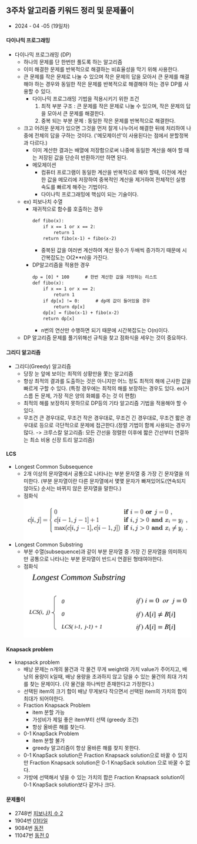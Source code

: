 ## 3주차 알고리즘 키워드 정리 및 문제풀이  

* 2024 - 04 -05 (19일차)   

#### 다이나믹 프로그래밍  
* 다이나믹 프로그래밍 (DP)
    * 하나의 문제를 단 한번만 풀도록 하는 알고리즘   
    * 이미 해결한 문제를 반복적으로 해결하는 비효율성을 막기 위해 사용한다.  
    * 큰 문제를 작은 문제로 나눌 수 있으며 작은 문제의 답을 모아서 큰 문제를 해결해야 하는 경우와 동일한 작은 문제를 반복적으로 해결해야 하는 경우 DP를 사용할 수 있다. 
        * 다이나믹 프로그래밍 기법을 적용시키기 위한 조건  
            1) 최적 부분 구조 : 큰 문제를 작은 문제로 나눌 수 있으며, 작은 문제의 답을 모아서 큰 문제를 해결한다.  
            2) 중복 되는 부분 문제 : 동일한 작은 문제를 반복적으로 해결한다.  
    * 크고 어려운 문제가 있으면 그것을 먼저 잘게 나누어서 해결한 뒤에 처리하여 나중에 전체의 답을 구하는 것이다. ('메모제이션'이 사용된다는 점에서 분할정복과 다르다.)   
        * 이미 계산한 결과는 배열에 저장함으로써 나중에 동일한 계산을 해야 할 때는 저장된 값을 단순히 반환하기만 하면 된다.  
        * 메모제이션  
            * 컴퓨터 프로그램이 동일한 계산을 반복적으로 해야 할때, 이전에 계산한 값을 메모리에 저장하여 중복적인 계산을 제거하여 전체적인 실행 속도를 빠르게 해주는 기법이다.  
            * 다이나믹 프로그래밍에 핵심이 되는 기술이다.   
    * ex) 피보나치 수열  
        * 재귀적으로 함수를 호출하는 경우  
            ```
            def fibo(x):
                if x == 1 or x == 2:
                    return 1
                return fibo(x-1) + fibo(x-2)
            ```  
            * 중복된 값을 여러번 계산하여 계산 횟수가 두배씩 증가하기 때문에 시간복잡도는 O(2**n)을 가진다.   
        * DP알고리즘을 적용한 경우   
            ```
            dp = [0] * 100      # 한번 계산한 값을 저장하는 리스트  
            def fibo(x):
                if x == 1 or x == 2:
                    return 1  
                if dp[x] != 0:      # dp에 값이 들어있을 경우   
                    return dp[x]
                dp[x] = fibo(x-1) + fibo(x-2)
                return dp[x]
            ```   
            * n번의 연산만 수행하면 되기 때문에 시간복잡도는 O(n)이다.  
    * DP 알고리즘 문제를 풀기위해선 규칙을 찾고 점화식을 세우는 것이 중요하다.   

#### 그리디 알고리즘  
* 그리디(Greedy) 알고리즘  
    * 당장 눈 앞에 보이는 최적의 상황만을 쫓는 알고리즘  
    * 항상 최적의 결과를 도출하는 것은 아니지만 어느 정도 최적의 해에 근사한 값을 빠르게 구할 수 있다. (특정 경우에는 최적의 해를 보장하는 경우도 있다. ex)거스름 돈 문제, 가장 적은 양의 화폐를 주는 것 이 편함)  
    * 최적의 해를 보장하지 못하므로 DP등의 기타 알고리즘 기법을 적용해야 할 수 있다.  
    * 무조건 큰 경우대로, 무조건 작은 경우대로, 무조건 긴 경우대로, 무조건 짧은 경우대로 등으로 극단적으로 문제에 접근한다.(정렬 기법이 함께 사용되는 경우가 많다. -> 크루스칼 알고리즘: 모든 간선을 정렬한 이후에 짧은 간선부터 연결하는 최소 비용 신장 트리 알고리즘)   

#### LCS   
* Longest Common Subsequence  
    * 2개 이상의 문자열에서 공통으로 나타나는 부분 문자열 중 가장 긴 문자열을 의미한다. (부분 문자열이란 다른 문자열에서 몇몇 문자가 빠져있어도(연속되지 않아도) 순서는 바뀌지 않은 문자열을 말한다.)  
    * 점화식  
        <img src="./img/image2.png">
* Longest Common Substring   
    * 부분 수열(subsequence)과 같이 부분 문자열 중 가장 긴 문자열을 의미하지만 공통으로 나타나는 부분 문자열이 반드시 연결된 형태여야한다.   
    * 점화식  
        <img src="./img/image1.png">

#### Knapsack problem  
* knapsack problem 
    * 배낭 문제는 n개의 물건과 각 물건 무게 weight와 가치 value가 주어지고, 배낭의 용량이 k일때, 배낭 용량을 초과하지 않고 담을 수 있는 물건의 최대 가치를 찾는 문제이다. (각 물건을 하나씩만 존재한다고 가정한다.)
    * 선택된 item의 크기 합이 배낭 무게보다 작으면서 선택된 item의 가치의 합이 최대가 되어야한다.   
    * Fraction Knapsack Problem   
        * item 분할 가능   
        * 가성비가 제일 좋은 item부터 선택 (greedy 조건)   
        * 항상 올바른 해를 찾는다.  
    * 0-1 KnapSack Problem    
        * item 분할 불가  
        * greedy 알고리즘이 항상 올바른 해를 찾지 못한다.  
    * 0-1 KnapSack solution은 Fraction Knapsack solution으로 바꿀 수 있지만 Fraction Knapsack solution은 0-1 KnapSack solution 으로 바꿀 수 없다.   
    * 가방에 선택해서 넣을 수 있는 가치의 합은 Fraction Knapsack solution이 0-1 KnapSack solution보다 같거나 크다.   

#### 문제풀이  
* 2748번 [피보나치 수 2](https://github.com/dongyeoppp/Jungle_TIL/blob/main/jungle_week03/bk_2748.py)   
* 1904번 [01타일](https://github.com/dongyeoppp/Jungle_TIL/blob/main/jungle_week03/bk_1904.py)   
* 9084번 [동전](https://github.com/dongyeoppp/Jungle_TIL/blob/main/jungle_week03/bk_9084.py)   
* 11047번 [동전 0](https://github.com/dongyeoppp/Jungle_TIL/blob/main/jungle_week03/bk_11047.py)  

 





    
